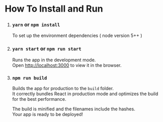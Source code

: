 # How To Install and Run

1. ### `yarn` or `npm install`
    To set up the environment dependencies ( node version 5++ )

2. ###  `yarn start` or `npm run start`
    Runs the app in the development mode.<br>
    Open [http://localhost:3000](http://localhost:3000) to view it in the browser.

3. ### `npm run build`
    Builds the app for production to the `build` folder.<br>
    It correctly bundles React in production mode and optimizes the build for the best performance.

    The build is minified and the filenames include the hashes.<br>
    Your app is ready to be deployed!